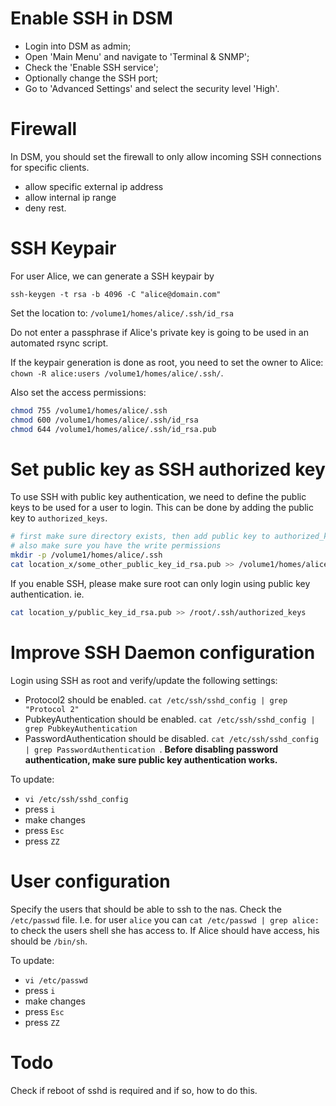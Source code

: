 # Enable SSH in DSM

- Login into DSM as admin;
- Open 'Main Menu' and navigate to 'Terminal & SNMP';
- Check the 'Enable SSH service';
- Optionally change the SSH port;
- Go to 'Advanced Settings' and select the security level 'High'.

# Firewall

In DSM, you should set the firewall to only allow incoming SSH connections for specific clients.

- allow specific external ip address
- allow internal ip range
- deny rest.

# SSH Keypair

For user Alice, we can generate a SSH keypair by

```
ssh-keygen -t rsa -b 4096 -C "alice@domain.com"
```

Set the location to: `/volume1/homes/alice/.ssh/id_rsa`

Do not enter a passphrase if Alice's private key is going to be used in an automated rsync script.

If the keypair generation is done as root, you need to set the owner to Alice: `chown -R alice:users /volume1/homes/alice/.ssh/`.

Also set the access permissions:

```bash
chmod 755 /volume1/homes/alice/.ssh
chmod 600 /volume1/homes/alice/.ssh/id_rsa
chmod 644 /volume1/homes/alice/.ssh/id_rsa.pub
```

# Set public key as SSH authorized key

To use SSH with public key authentication, we need to define the public keys to be used for a user to login. This can be done by adding the public key to `authorized_keys`.

```bash
# first make sure directory exists, then add public key to authorized_keys.
# also make sure you have the write permissions
mkdir -p /volume1/homes/alice/.ssh
cat location_x/some_other_public_key_id_rsa.pub >> /volume1/homes/alice/.ssh/authorized_keys
```

If you enable SSH, please make sure root can only login using public key authentication.
ie.

```bash
cat location_y/public_key_id_rsa.pub >> /root/.ssh/authorized_keys
```

# Improve SSH Daemon configuration

Login using SSH as root and verify/update the following settings:

- Protocol2 should be enabled. `cat /etc/ssh/sshd_config | grep "Protocol 2"`
- PubkeyAuthentication should be enabled. `cat /etc/ssh/sshd_config | grep PubkeyAuthentication`
- PasswordAuthentication should be disabled. `cat /etc/ssh/sshd_config | grep PasswordAuthentication `. **Before disabling password authentication, make sure public key authentication works.**

To update:

- `vi /etc/ssh/sshd_config`
- press `i`
- make changes
- press `Esc`
- press `ZZ`

# User configuration

Specify the users that should be able to ssh to the nas. Check the `/etc/passwd` file.
I.e. for user `alice` you can `cat /etc/passwd | grep alice:` to check the users shell she has access to. If Alice should have access, his should be `/bin/sh`.

To update:

- `vi /etc/passwd`
- press `i`
- make changes
- press `Esc`
- press `ZZ`

# Todo

Check if reboot of sshd is required and if so, how to do this.

